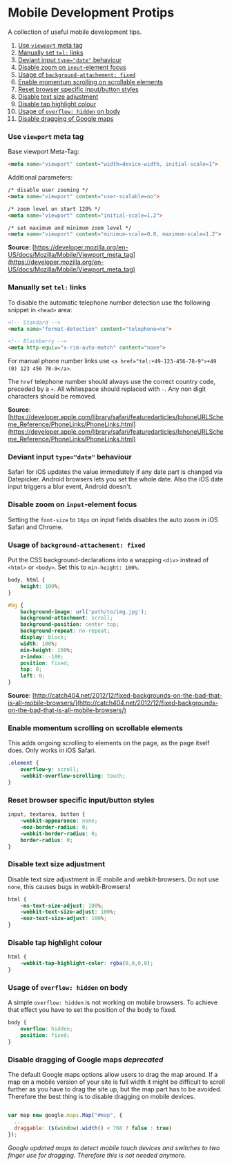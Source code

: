 # Mobile Development Protips

A collection of useful mobile development tips.

1. [Use `viewport` meta tag](#use-viewport-meta-tag)
2. [Manually set `tel:` links](#manually-set-tel-links)
3. [Deviant input `type="date"` behaviour](#deviant-input-typedate-behaviour)
4. [Disable zoom on `input`-element focus](#disable-zoom-on-input-element-focus)
5. [Usage of `background-attachement: fixed`](#usage-of-background-attachement-fixed)
6. [Enable momentum scrolling on scrollable elements](#enable-momentum-scrolling-on-scrollable-elements)
7. [Reset browser specific input/button styles](#reset-browser-specific-inputbutton-styles)
8. [Disable text size adjustment](#disable-text-size-adjustment)
9. [Disable tap highlight colour](#disable-tap-highlight-colour)
10. [Usage of `overflow: hidden` on body](#usage-of-overflow-hidden-on-body)
11. [Disable dragging of Google maps](#disable-dragging-of-google-maps)


### Use `viewport` meta tag

Base viewport Meta-Tag:
```HTML
<meta name="viewport" content="width=device-width, initial-scale=1">
```

Additional parameters:
```HTML
/* disable user zooming */
<meta name="viewport" content="user-scalable=no">

/* zoom level on start 120% */
<meta name="viewport" content="initial-scale=1.2">

/* set maximum and minimum zoom level */
<meta name="viewport" content="minimum-scale=0.8, maximum-scale=1.2">
```

**Source**: [https://developer.mozilla.org/en-US/docs/Mozilla/Mobile/Viewport_meta_tag](https://developer.mozilla.org/en-US/docs/Mozilla/Mobile/Viewport_meta_tag)

### Manually set `tel:` links

To disable the automatic telephone number detection use the following snippet in `<head>` area:

```HTML
<!-- Standard -->
<meta name="format-detection" content="telephone=no">

<!-- Blackberry -->
<meta http-equiv="x-rim-auto-match" content="none">
```

For manual phone number links use `<a href="tel:+49-123-456-78-9">+49 (0) 123 456 78-9</a>`.

The `href` telephone number should always use the correct country code, preceded by a `+`. All whitespace should replaced with `-`. Any non digit characters should be removed.

**Source**: [https://developer.apple.com/library/safari/featuredarticles/IphoneURLScheme_Reference/PhoneLinks/PhoneLinks.html](https://developer.apple.com/library/safari/featuredarticles/IphoneURLScheme_Reference/PhoneLinks/PhoneLinks.html)

### Deviant input `type="date"` behaviour

Safari for iOS updates the value immediately if any date part is changed via Datepicker. Android browsers lets you set the whole date. Also the iOS date input triggers a blur event, Android doesn't.

### Disable zoom on `input`-element focus

Setting the `font-size` to `16px` on input fields disables the auto zoom in iOS Safari and Chrome.

### Usage of `background-attachement: fixed`

Put the CSS background-declarations into a wrapping `<div>` instead of `<html>` or `<body>`. Set this to `min-height: 100%`.

```CSS
body, html {
    height: 100%;
}

#bg {
    background-image: url('path/to/img.jpg');
    background-attachment: scroll;
    background-position: center top;
    background-repeat: no-repeat;
    display: block;
    width: 100%;
    min-height: 100%;
    z-index: -100;
    position: fixed;
    top: 0;
    left: 0;
}

```

**Source**: [http://catch404.net/2012/12/fixed-backgrounds-on-the-bad-that-is-all-mobile-browsers/](http://catch404.net/2012/12/fixed-backgrounds-on-the-bad-that-is-all-mobile-browsers/)

### Enable momentum scrolling on scrollable elements

This adds ongoing scrolling to elements on the page, as the page itself does. Only works in iOS Safari.

```CSS
.element {
    overflow-y: scroll;
    -webkit-overflow-scrolling: touch;
}
```

### Reset browser specific input/button styles

```CSS
input, textarea, button {
    -webkit-appearance: none;
    -moz-border-radius: 0;
    -webkit-border-radius: 0;
    border-radius: 0;
}
```

### Disable text size adjustment

Disable text size adjustment in IE mobile and webkit-browsers. Do not use `none`, this causes bugs in webkit-Browsers!

```CSS
html {
    -ms-text-size-adjust: 100%;
    -webkit-text-size-adjust: 100%;
    -moz-text-size-adjust: 100%;
}
```

### Disable tap highlight colour

```CSS
html {
    -webkit-tap-highlight-color: rgba(0,0,0,0);
}
```

### Usage of `overflow: hidden` on body

A simple `overflow: hidden` is not working on mobile browsers. To achieve that effect you have to set the position of the body to fixed.

```CSS
body {
    overflow: hidden;
    position: fixed;
}
```

### Disable dragging of Google maps *deprecated*

The default Google maps options allow users to drag the map around. If a map on a mobile version of your site is full width it might be difficult to scroll further as you have to drag the site up, but the map part has to be avoided. Therefore the best thing is to disable dragging on mobile devices.

```JavaScript

var map new google.maps.Map("#map", {
  ...
  draggable: ($(window).width() < 768 ? false : true)
});
```

*Google updated maps to detect mobile touch devices and switches to two finger use for dragging. Therefore this is not needed anymore.*
